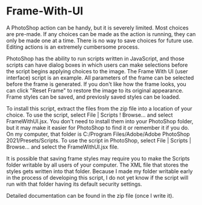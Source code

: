 # Frame-With-UI

A PhotoShop action can be handy, but it is severely limited.  Most choices are pre-made.  If any choices can be made as the action is running, they can only be made one at a time.  There is no way to save choices for future use.  Editing actions is an extremely cumbersome process.

PhotoShop has the ability to run scripts written in JavaScript, and those scripts can have dialog boxes in which users can make selections before the script begins applying choices to the image.  The Frame With UI (user interface) script is an example.  All parameters of the frame can be selected before the frame is generated.  If you don't like how the frame looks, you can click "Reset Frame" to restore the image to its original appearance.  Frame styles can be saved, and previosly saved styles can be loaded.  

To install this script, extract the files from the zip file into a location of your choice.  To use the script, select File | Scripts ! Browse... and select FrameWithUI.jsx.  You don't need to install them into your PhotoShop folder, but it may make it easier for PhotoShop to find it or remember it if you do.  On my computer, that folder is C:/Program Files/Adobe/Adobe PhotoShop 2021/Presets/Scripts.  To use the script in PhotoShop, select File | Scripts | Browse... and select the FrameWithUI.jsx file.  

It is possible that saving frame styles may require you to make the Scripts folder writable by all users of your computer.  The XML file that stores the styles gets written into that folder.  Because I made my folder writable early in the process of developing this script, I do not yet know if the script will run with that folder having its default security settings.

Detailed documentation can be found in the zip file (once I write it).
